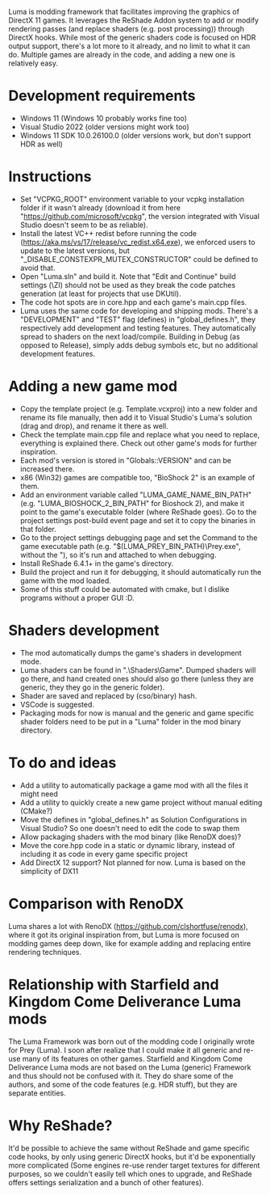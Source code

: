 Luma is modding framework that facilitates improving the graphics of DirectX 11 games.
It leverages the ReShade Addon system to add or modify rendering passes (and replace shaders (e.g. post processing)) through DirectX hooks.
While most of the generic shaders code is focused on HDR output support, there's a lot more to it already, and no limit to what it can do.
Multiple games are already in the code, and adding a new one is relatively easy.

# Development requirements
- Windows 11 (Windows 10 probably works fine too)
- Visual Studio 2022 (older versions might work too)
- Windows 11 SDK 10.0.26100.0 (older versions work, but don't support HDR as well)

# Instructions
- Set "VCPKG_ROOT" environment variable to your vcpkg installation folder if it wasn't already (download it from here "https://github.com/microsoft/vcpkg", the version integrated with Visual Studio doesn't seem to be as reliable).
- Install the latest VC++ redist before running the code (https://aka.ms/vs/17/release/vc_redist.x64.exe), we enforced users to update to the latest versions, but "_DISABLE_CONSTEXPR_MUTEX_CONSTRUCTOR" could be defined to avoid that.
- Open "Luma.sln" and build it. Note that "Edit and Continue" build settings (\ZI) should not be used as they break the code patches generation (at least for projects that use DKUtil).
- The code hot spots are in core.hpp and each game's main.cpp files.
- Luma uses the same code for developing and shipping mods. There's a "DEVELOPMENT" and "TEST" flag (defines) in "global_defines.h", they respectively add development and testing features. They automatically spread to shaders on the next load/compile. Building in Debug (as opposed to Release), simply adds debug symbols etc, but no additional development features.

# Adding a new game mod
- Copy the template project (e.g. Template.vcxproj) into a new folder and rename its file manually, then add it to Visual Studio's Luma's solution (drag and drop), and rename it there as well.
- Check the template main.cpp file and replace what you need to replace, everything is explained there. Check out other game's mods for further inspiration.
- Each mod's version is stored in "Globals::VERSION" and can be increased there.
- x86 (Win32) games are compatible too, "BioShock 2" is an example of them.
- Add an environment variable called "LUMA_GAME_NAME_BIN_PATH" (e.g. "LUMA_BIOSHOCK_2_BIN_PATH" for Bioshock 2), and make it point to the game's executable folder (where ReShade goes). Go to the project settings post-build event page and set it to copy the binaries in that folder.
- Go to the project settings debugging page and set the Command to the game executable path (e.g. "$(LUMA_PREY_BIN_PATH)\Prey.exe", without the "), so it's run and attached to when debugging.
- Install ReShade 6.4.1+ in the game's directory.
- Build the project and run it for debugging, it should automatically run the game with the mod loaded.
- Some of this stuff could be automated with cmake, but I dislike programs without a proper GUI :D.

# Shaders development
- The mod automatically dumps the game's shaders in development mode.
- Luma shaders can be found in ".\Shaders\Game\". Dumped shaders will go there, and hand created ones should also go there (unless they are generic, they they go in the generic folder).
- Shader are saved and replaced by (cso/binary) hash.
- VSCode is suggested.
- Packaging mods for now is manual and the generic and game specific shader folders need to be put in a "Luma" folder in the mod binary directory.

# To do and ideas
- Add a utility to automatically package a game mod with all the files it might need
- Add a utility to quickly create a new game project without manual editing (CMake?)
- Move the defines in "global_defines.h" as Solution Configurations in Visual Studio? So one doesn't need to edit the code to swap them
- Allow packaging shaders with the mod binary (like RenoDX does)?
- Move the core.hpp code in a static or dynamic library, instead of including it as code in every game specific project
- Add DirectX 12 support? Not planned for now. Luma is based on the simplicity of DX11

# Comparison with RenoDX
Luma shares a lot with RenoDX (https://github.com/clshortfuse/renodx), where it got its original inspiration from, but Luma is more focused on modding games deep down, like for example adding and replacing entire rendering techniques.

# Relationship with Starfield and Kingdom Come Deliverance Luma mods
The Luma Framework was born out of the modding code I originally wrote for Prey (Luma). I soon after realize that I could make it all generic and re-use many of its features on other games.
Starfield and Kingdom Come Deliverance Luma mods are not based on the Luma (generic) Framework and thus should not be confused with it. They do share some of the authors, and some of the code features (e.g. HDR stuff), but they are separate entities. 

# Why ReShade?
It'd be possible to achieve the same without ReShade and game specific code hooks, by only using generic DirectX hooks, but it'd be exponentially more complicated (Some engines re-use render target textures for different purposes, so we couldn't easily tell which ones to upgrade, and ReShade offers settings serialization and a bunch of other features).